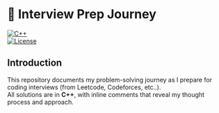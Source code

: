# 🚀 Interview Prep Journey

[![C++](https://img.shields.io/badge/language-C%2B%2B-blue)](https://isocpp.org/)  
[![License](https://img.shields.io/badge/license-MIT-green)](LICENSE)  

## Introduction

This repository documents my problem-solving journey as I prepare for coding interviews (from Leetcode, Codeforces, etc..).  
All solutions are in **C++**, with inline comments that reveal my thought process and approach.

